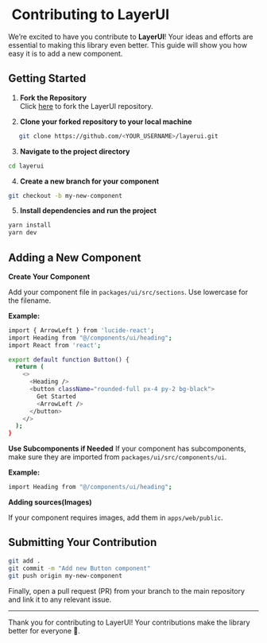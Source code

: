 # ️ Contributing to LayerUI

We’re excited to have you contribute to **LayerUI**! Your ideas and efforts are essential to making this library even better. This guide will show you how easy it is to add a new component.

## Getting Started

1. **Fork the Repository**  
   Click [here](https://github.com/Layer-UI/LayerUI/fork) to fork the LayerUI repository.

2. **Clone your forked repository to your local machine**
```bash
   git clone https://github.com/<YOUR_USERNAME>/layerui.git
```

3. **Navigate to the project directory**

```bash
cd layerui
```

4. **Create a new branch for your component**

```bash
git checkout -b my-new-component
```

5. **Install dependencies and run the project**

```bash
yarn install
yarn dev
```

## Adding a New Component

**Create Your Component**

Add your component file in `packages/ui/src/sections`. Use lowercase for the filename.

**Example:**

```bash
import { ArrowLeft } from 'lucide-react';
import Heading from "@/components/ui/heading";
import React from 'react';

export default function Button() {
  return (
    <>
      <Heading />
      <button className="rounded-full px-4 py-2 bg-black">
        Get Started
        <ArrowLeft />
      </button>
    </>
  );
}

```

**Use Subcomponents if Needed**
If your component has subcomponents, make sure they are imported from `packages/ui/src/components/ui`.

**Example:**

```bash
import Heading from "@/components/ui/heading";
```

**Adding sources(Images)**

If your component requires images, add them in `apps/web/public`.

## Submitting Your Contribution

```bash
git add .
git commit -m "Add new Button component"
git push origin my-new-component
```

Finally, open a pull request (PR) from your branch to the main repository and link it to any relevant issue.

---

Thank you for contributing to LayerUI! Your contributions make the library better for everyone 🚀.
